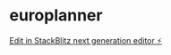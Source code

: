 # europlanner

[Edit in StackBlitz next generation editor ⚡️](https://stackblitz.com/~/github.com/svetlanadubkova/europlanner)
